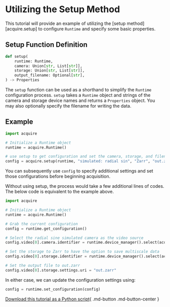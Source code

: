 # Utilizing the Setup Method

This tutorial will provide an example of utilizing the [setup method][acquire.setup] to configure `Runtime` and specify some basic properties.

## Setup Function Definition

```python
def setup(
    runtime: Runtime,
    camera: Union[str, List[str]],
    storage: Union[str, List[str]],
    output_filename: Optional[str],
) -> Properties
```

The `setup` function can be used as a shorthand to simplify the `Runtime` configuration process. `setup` takes a `Runtime` object and strings of the camera and storage device names and returns a `Properties` object. You may also optionally specify the filename for writing the data.

## Example

```python
import acquire

# Initialize a Runtime object
runtime = acquire.Runtime()

# use setup to get configuration and set the camera, storage, and filename
config = acquire.setup(runtime, "simulated: radial sin", "Zarr", "out.zarr")
```
You can subsequently use `config` to specify additional settings and set those configurations before beginning acquisition.

Without using setup, the process would take a few additional lines of codes. The below code is equivalent to the example above.

```python
import acquire

# Initialize a Runtime object
runtime = acquire.Runtime()

# Grab the current configuration
config = runtime.get_configuration()

# Select the radial sine simulated camera as the video source
config.video[0].camera.identifier = runtime.device_manager().select(acquire.DeviceKind.Camera, "simulated: radial sin")

# Set the storage to Zarr to have the option to save multiscale data
config.video[0].storage.identifier = runtime.device_manager().select(acquire.DeviceKind.Storage, "Zarr")

# Set the output file to out.zarr
config.video[0].storage.settings.uri = "out.zarr"
```

In either case, we can update the configuration settings using:

```python
config = runtime.set_configuration(config)
```

[Download this tutorial as a Python script](setup.py){ .md-button .md-button-center }

